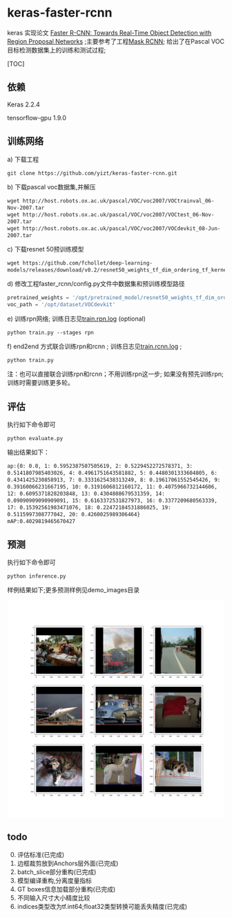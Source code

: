 # keras-faster-rcnn

keras 实现论文 [Faster R-CNN: Towards Real-Time Object Detection with Region Proposal Networks](https://arxiv.org/pdf/1504.08083.pdf) ;主要参考了工程[Mask RCNN](https://github.com/matterport/Mask_RCNN); 给出了在Pascal VOC目标检测数据集上的训练和测试过程;

[TOC]

## 依赖

Keras 2.2.4

tensorflow-gpu 1.9.0



## 训练网络

a) 下载工程

```shell
git clone https://github.com/yizt/keras-faster-rcnn.git
```

b) 下载pascal voc数据集,并解压

```shell
wget http://host.robots.ox.ac.uk/pascal/VOC/voc2007/VOCtrainval_06-Nov-2007.tar
wget http://host.robots.ox.ac.uk/pascal/VOC/voc2007/VOCtest_06-Nov-2007.tar
wget http://host.robots.ox.ac.uk/pascal/VOC/voc2007/VOCdevkit_08-Jun-2007.tar
```

c) 下载resnet 50预训练模型

```shell
wget https://github.com/fchollet/deep-learning-models/releases/download/v0.2/resnet50_weights_tf_dim_ordering_tf_kernels_notop.h5
```

d) 修改工程faster_rcnn/config.py文件中数据集和预训练模型路径

```python
pretrained_weights = '/opt/pretrained_model/resnet50_weights_tf_dim_ordering_tf_kernels_notop.h5'
voc_path = '/opt/dataset/VOCdevkit'
```



e) 训练rpn网络; 训练日志见[train.rpn.log](train.rpn.log)  (optional)

```shell
python train.py --stages rpn
```

f) end2end 方式联合训练rpn和rcnn ;  训练日志见[train.rcnn.log](train.rcnn.log) ; 

```shell
python train.py
```

注：也可以直接联合训练rpn和rcnn；不用训练rpn这一步; 如果没有预先训练rpn;训练时需要训练更多轮。

## 评估

执行如下命令即可

```shell
python evaluate.py
```

输出结果如下：

```shell
ap:{0: 0.0, 1: 0.5952387507505619, 2: 0.5229452272578371, 3: 0.5141807985403026, 4: 0.4961751643581882, 5: 0.4480301333604805, 6: 0.4341425230858913, 7: 0.3331625438313249, 8: 0.19617061552545426, 9: 0.39160066231667195, 10: 0.3191606812160172, 11: 0.4075966732144606, 12: 0.6095371828203848, 13: 0.4304808679531359, 14: 0.09090909090909091, 15: 0.6163372531827973, 16: 0.3377209680563339, 17: 0.15392561983471076, 18: 0.22472184531886025, 19: 0.5115997308777042, 20: 0.4260025989306464}
mAP:0.4029819465670427
```





## 预测

执行如下命令即可

```shell
python inference.py
```

样例结果如下;更多预测样例见demo_images目录

![examples](demo_images/inferece_examples.2.png)


## todo
0. 评估标准(已完成)
1. 边框裁剪放到Anchors层外面(已完成)
2. batch_slice部分重构(已完成)
3. 模型编译重构,分离度量指标
4. GT boxes信息加载部分重构(已完成)
5. 不同输入尺寸大小精度比较
6. indices类型改为tf.int64;float32类型转换可能丢失精度(已完成)
